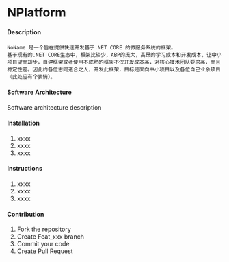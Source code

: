 # NPlatform

#### Description
    NoName 是一个旨在提供快速开发基于.NET CORE 的微服务系统的框架。
    基于现有的.NET CORE生态中，框架比较少，ABP的庞大，高昂的学习成本和开发成本，让中小项目望而却步，自建框架或者使用不成熟的框架不仅开发成本高，对核心技术团队要求高，而且稳定性差。因此约各位志同道合之人，开发此框架，目标是面向中小项目以及各位自己业余项目（此处应有个表情）。



#### Software Architecture
Software architecture description

#### Installation

1.  xxxx
2.  xxxx
3.  xxxx

#### Instructions

1.  xxxx
2.  xxxx
3.  xxxx

#### Contribution

1.  Fork the repository
2.  Create Feat_xxx branch
3.  Commit your code
4.  Create Pull Request